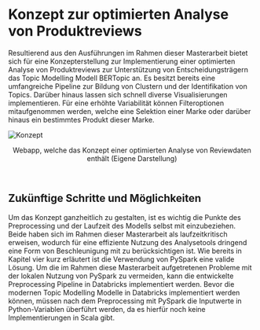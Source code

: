 # Konzept zur optimierten Analyse von Produktreviews


Resultierend aus den Ausführungen im Rahmen dieser Masterarbeit bietet sich für eine Konzepterstellung zur Implementierung einer optimierten Analyse von Produktreviews zur Unterstützung von Entscheidungsträgern das Topic Modelling Modell BERTopic an. Es besitzt bereits eine umfangreiche Pipeline zur Bildung von Clustern und der Identifikation von Topics. Darüber hinaus lassen sich schnell diverse Visualisierungen implementieren. Für eine erhöhte Variabilität können Filteroptionen mitaufgenommen werden, welche eine Selektion einer Marke oder darüber hinaus ein bestimmtes Produkt dieser Marke.
<Br>


![Konzept](img/Konzept_Webanwendung.gif)
<p align="center">Webapp, welche das Konzept einer optimierten Analyse von Reviewdaten enthält (Eigene Darstellung)</p>
<Br>



## Zukünftige Schritte und Möglichkeiten

Um das Konzept ganzheitlich zu gestalten, ist es wichtig die Punkte des Preprocessing und der Laufzeit des Modells selbst mit einzubeziehen. Beide haben sich im Rahmen dieser Masterarbeit als laufzeitkritisch erweisen, wodurch für eine effiziente Nutzung des Analysetools dringend eine Form von Beschleunigung mit zu berücksichtigen ist. Wie bereits in Kapitel vier kurz erläutert ist die Verwendung von PySpark eine valide Lösung. Um die im Rahmen diese Masterarbeit aufgetretenen Probleme mit der lokalen Nutzung von PySpark zu vermeiden, kann die entwickelte Preprocessing Pipeline in Databricks implementiert werden. Bevor die modernen Topic Modelling Modelle in Databricks implementiert werden können, müssen nach dem Preprocessing mit PySpark die Inputwerte in Python-Variablen überführt werden, da es hierfür noch keine Implementierungen in Scala gibt.


